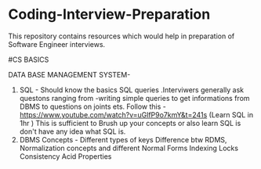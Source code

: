 # Coding-Interview-Preparation
This repository contains resources which would help in preparation of Software Engineer interviews.

#CS BASICS
 
 
 DATA BASE MANAGEMENT SYSTEM-

1. SQL - Should know the basics SQL queries .Interviwers generally ask questons ranging from -writing simple queries to get informations  from DBMS to questions on joints ets.
   Follow this - https://www.youtube.com/watch?v=uGlfP9o7kmY&t=241s (Learn SQL in 1hr ) This is sufficient to Brush up your concepts or also learn SQL is don't have any idea what SQL is.
2. DBMS Concepts -
    Different types of keys
    Difference btw RDMS,
    Normalization concepts and different Normal Forms
    Indexing
    Locks
    Consistency 
    Acid Properties
    
    
